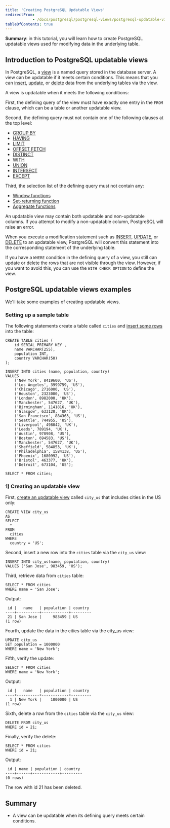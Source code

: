 ```yaml
---
title: 'Creating PostgreSQL Updatable Views'
redirectFrom: 
            - /docs/postgresql/postgresql-views/postgresql-updatable-views
tableOfContents: true
---
```


**Summary**: in this tutorial, you will learn how to create PostgreSQL updatable views used for modifying data in the underlying table.

## Introduction to PostgreSQL updatable views

In PostgreSQL, a [view](/docs/postgresql/postgresql-views) is a named query stored in the database server. A view can be updatable if it meets certain conditions. This means that you can [insert](/docs/postgresql/postgresql-insert/), [update](https://www.postgresqltutorial.com/postgresql-tutorial/postgresql-update/), or [delete](https://www.postgresqltutorial.com/postgresql-tutorial/postgresql-delete) data from the underlying tables via the view.

A view is updatable when it meets the following conditions:

First, the defining query of the view must have exactly one entry in the `FROM` clause, which can be a table or another updatable view.

Second, the defining query must not contain one of the following clauses at the top level:

- [GROUP BY](/docs/postgresql/postgresql-group-by)
- [HAVING](/docs/postgresql/postgresql-having)
- [LIMIT](/docs/postgresql/postgresql-limit)
- [OFFSET FETCH](/docs/postgresql/postgresql-fetch)
- [DISTINCT](/docs/postgresql/postgresql-select-distinct)
- [WITH](/docs/postgresql/postgresql-cte)
- [UNION](/docs/postgresql/postgresql-union)
- [INTERSECT](/docs/postgresql/postgresql-intersect)
- [EXCEPT](/docs/postgresql/postgresql-tutorial/postgresql-except)

Third, the selection list of the defining query must not contain any:

- [Window functions](https://www.postgresqltutorial.com/postgresql-window-function/)
- [Set-returning function](https://www.postgresqltutorial.com/postgresql-plpgsql/plpgsql-function-returns-a-table/)
- [Aggregate functions](https://www.postgresqltutorial.com/postgresql-aggregate-functions/)

An updatable view may contain both updatable and non-updatable columns. If you attempt to modify a non-updatable column, PostgreSQL will raise an error.

When you execute a modification statement such as [INSERT](/docs/postgresql/postgresql-insert), [UPDATE](https://www.postgresqltutorial.com/postgresql-tutorial/postgresql-update/), or [DELETE](https://www.postgresqltutorial.com/postgresql-tutorial/postgresql-delete) to an updatable view, PostgreSQL will convert this statement into the corresponding statement of the underlying table.

If you have a `WHERE` condition in the defining query of a view, you still can update or delete the rows that are not visible through the view. However, if you want to avoid this, you can use the `WITH CHECK OPTION` to define the view.

## PostgreSQL updatable views examples

We'll take some examples of creating updatable views.

### Setting up a sample table

The following statements create a table called `cities` and [insert some rows](/docs/postgresql/postgresql-insert-multiple-rows) into the table:

```
CREATE TABLE cities (
    id SERIAL PRIMARY KEY ,
    name VARCHAR(255),
    population INT,
    country VARCHAR(50)
);

INSERT INTO cities (name, population, country)
VALUES
    ('New York', 8419600, 'US'),
    ('Los Angeles', 3999759, 'US'),
    ('Chicago', 2716000, 'US'),
    ('Houston', 2323000, 'US'),
    ('London', 8982000, 'UK'),
    ('Manchester', 547627, 'UK'),
    ('Birmingham', 1141816, 'UK'),
    ('Glasgow', 633120, 'UK'),
    ('San Francisco', 884363, 'US'),
    ('Seattle', 744955, 'US'),
    ('Liverpool', 498042, 'UK'),
    ('Leeds', 789194, 'UK'),
    ('Austin', 978908, 'US'),
    ('Boston', 694583, 'US'),
    ('Manchester', 547627, 'UK'),
    ('Sheffield', 584853, 'UK'),
    ('Philadelphia', 1584138, 'US'),
    ('Phoenix', 1680992, 'US'),
    ('Bristol', 463377, 'UK'),
    ('Detroit', 673104, 'US');

SELECT * FROM cities;
```

### 1) Creating an updatable view

First, [create an updatable view](/docs/postgresql/postgresql-views/managing-postgresql-views) called `city_us` that includes cities in the US only:

```
CREATE VIEW city_us
AS
SELECT
  *
FROM
  cities
WHERE
  country = 'US';
```

Second, insert a new row into the `cities` table via the `city_us` view:

```
INSERT INTO city_us(name, population, country)
VALUES ('San Jose', 983459, 'US');
```

Third, retrieve data from `cities` table:

```
SELECT * FROM cities
WHERE name = 'San Jose';
```

Output:

```
 id |   name   | population | country
----+----------+------------+---------
 21 | San Jose |     983459 | US
(1 row)
```

Fourth, update the data in the cities table via the city_us view:

```
UPDATE city_us
SET population = 1000000
WHERE name = 'New York';
```

Fifth, verify the update:

```
SELECT * FROM cities
WHERE name = 'New York';
```

Output:

```
 id |   name   | population | country
----+----------+------------+---------
  1 | New York |    1000000 | US
(1 row)
```

Sixth, delete a row from the `cities` table via the `city_us` view:

```
DELETE FROM city_us
WHERE id = 21;
```

Finally, verify the delete:

```
SELECT * FROM cities
WHERE id = 21;
```

Output:

```
 id | name | population | country
----+------+------------+---------
(0 rows)
```

The row with id 21 has been deleted.

## Summary

- A view can be updatable when its defining query meets certain conditions.
